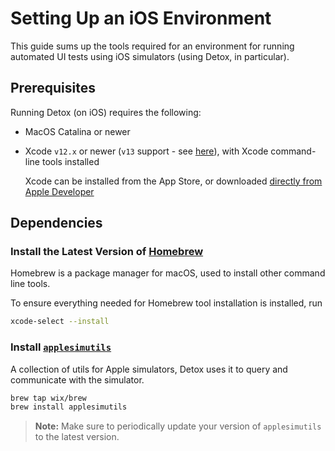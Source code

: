 # Setting Up an iOS Environment

This guide sums up the tools required for an environment for running automated UI tests using iOS simulators (using Detox, in particular).

## Prerequisites

Running Detox (on iOS) requires the following:

* MacOS Catalina or newer
* Xcode `v12.x` or newer (`v13` support - see [here](https://github.com/wix/Detox/issues/2895)), with Xcode command-line tools installed

  Xcode can be installed from the App Store, or downloaded [directly from Apple Developer](https://developer.apple.com/download/more/)

## Dependencies

### Install the Latest Version of [Homebrew](http://brew.sh)

Homebrew is a package manager for macOS, used to install other command line tools.

To ensure everything needed for Homebrew tool installation is installed, run

```sh
xcode-select --install
```

### Install [`applesimutils`](https://github.com/wix/AppleSimulatorUtils)

A collection of utils for Apple simulators, Detox uses it to query and communicate with the simulator.

```sh
brew tap wix/brew
brew install applesimutils
```

> **Note:** Make sure to periodically update your version of `applesimutils` to the latest version.
